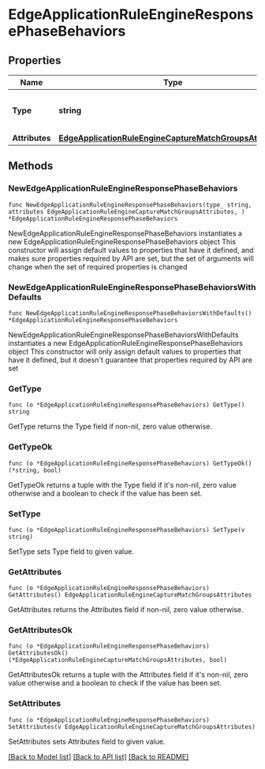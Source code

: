 # EdgeApplicationRuleEngineResponsePhaseBehaviors

## Properties

Name | Type | Description | Notes
------------ | ------------- | ------------- | -------------
**Type** | **string** | * &#x60;capture_match_groups&#x60; - capture_match_groups | 
**Attributes** | [**EdgeApplicationRuleEngineCaptureMatchGroupsAttributes**](EdgeApplicationRuleEngineCaptureMatchGroupsAttributes.md) |  | 

## Methods

### NewEdgeApplicationRuleEngineResponsePhaseBehaviors

`func NewEdgeApplicationRuleEngineResponsePhaseBehaviors(type_ string, attributes EdgeApplicationRuleEngineCaptureMatchGroupsAttributes, ) *EdgeApplicationRuleEngineResponsePhaseBehaviors`

NewEdgeApplicationRuleEngineResponsePhaseBehaviors instantiates a new EdgeApplicationRuleEngineResponsePhaseBehaviors object
This constructor will assign default values to properties that have it defined,
and makes sure properties required by API are set, but the set of arguments
will change when the set of required properties is changed

### NewEdgeApplicationRuleEngineResponsePhaseBehaviorsWithDefaults

`func NewEdgeApplicationRuleEngineResponsePhaseBehaviorsWithDefaults() *EdgeApplicationRuleEngineResponsePhaseBehaviors`

NewEdgeApplicationRuleEngineResponsePhaseBehaviorsWithDefaults instantiates a new EdgeApplicationRuleEngineResponsePhaseBehaviors object
This constructor will only assign default values to properties that have it defined,
but it doesn't guarantee that properties required by API are set

### GetType

`func (o *EdgeApplicationRuleEngineResponsePhaseBehaviors) GetType() string`

GetType returns the Type field if non-nil, zero value otherwise.

### GetTypeOk

`func (o *EdgeApplicationRuleEngineResponsePhaseBehaviors) GetTypeOk() (*string, bool)`

GetTypeOk returns a tuple with the Type field if it's non-nil, zero value otherwise
and a boolean to check if the value has been set.

### SetType

`func (o *EdgeApplicationRuleEngineResponsePhaseBehaviors) SetType(v string)`

SetType sets Type field to given value.


### GetAttributes

`func (o *EdgeApplicationRuleEngineResponsePhaseBehaviors) GetAttributes() EdgeApplicationRuleEngineCaptureMatchGroupsAttributes`

GetAttributes returns the Attributes field if non-nil, zero value otherwise.

### GetAttributesOk

`func (o *EdgeApplicationRuleEngineResponsePhaseBehaviors) GetAttributesOk() (*EdgeApplicationRuleEngineCaptureMatchGroupsAttributes, bool)`

GetAttributesOk returns a tuple with the Attributes field if it's non-nil, zero value otherwise
and a boolean to check if the value has been set.

### SetAttributes

`func (o *EdgeApplicationRuleEngineResponsePhaseBehaviors) SetAttributes(v EdgeApplicationRuleEngineCaptureMatchGroupsAttributes)`

SetAttributes sets Attributes field to given value.



[[Back to Model list]](../README.md#documentation-for-models) [[Back to API list]](../README.md#documentation-for-api-endpoints) [[Back to README]](../README.md)


